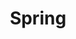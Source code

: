 ---
layout: tag-list
type: tag
title: Spring
slug: spring
category: Backend 
sidebar: true
order: 2
description: >
   Algorithm study / Problem solutions
---